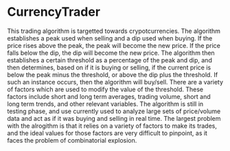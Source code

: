 # CurrencyTrader
This trading algorithm is targetted towards crypotcurrencies. The algorithm establishes a peak used when selling and a dip used when buying. If the price rises above the peak, the peak will become the new price. If the price falls below the dip, the dip will become the new price. The algorithm then establishes a certain threshold as a percentage of the peak and dip, and then determines, based on if it is buying or selling, if the current price is below the peak minus the threshold, or above the dip plus the threshold. If such an instance occurs, then the algorithm will buy/sell. There are a variety of factors which are used to modify the value of the threshold. These factors include short and long term averages, trading volume,  short and long term trends, and other relevant variables. The algorithm is still in testing phase, and use currently used to analyze large sets of price/volume data and act as if it was buying and selling in real time. The largest problem with the alrogithm is that it relies on a variety of factors to make its trades, and the ideal values for those factors are very difficult to pinpoint, as it faces the problem of combinatorial explosion.
